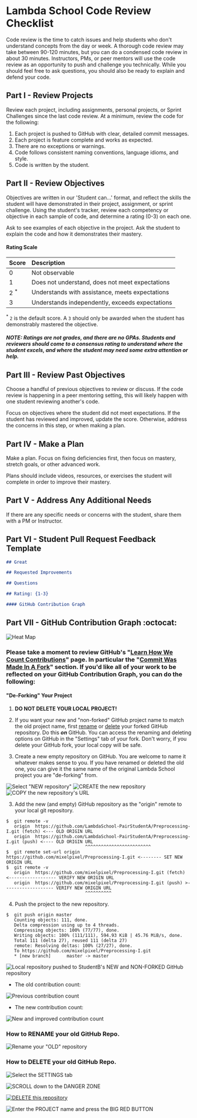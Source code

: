# Lambda School Code Review Checklist

Code review is the time to catch issues and help students who don't understand concepts from the day or week. A thorough code review may take between 90-120 minutes, but you can do a condensed code review in about 30 minutes. Instructors, PMs, or peer mentors will use the code review as an opportunity to push and challenge you technically. While you should feel free to ask questions, you should also be ready to explain and defend your code.

## Part I - Review Projects

Review each project, including assignments, personal projects, or Sprint Challenges since the last code review. At a minimum, review the code for the following:

1. Each project is pushed to GitHub with clear, detailed commit messages.
2. Each project is feature complete and works as expected.
3. There are no exceptions or warnings.
4. Code follows consistent naming conventions, language idioms, and style.
5. Code is written by the student.

## Part II - Review Objectives

Objectives are written in our 'Student can...' format, and reflect the skills the student will have demonstrated in their project, assignment, or sprint challenge. Using the student's tracker, review each competency or objective in each sample of code, and determine a rating (0-3) on each one.

Ask to see examples of each objective in the project. Ask the student to explain the code and how it demonstrates their mastery.

#### Rating Scale

| Score | Description |
| :-- | :-- |
| 0       				| Not observable |
| 1       				| Does not understand, does not meet expectations |
| 2 <sup>*</sup>  | Understands with assistance, meets expectations |
| 3       				| Understands independently, exceeds expectations |

<sup>*</sup> `2` is the default score. A `3` should only be awarded when the student has demonstrably mastered the objective.

##### NOTE: Ratings are not grades, and there are no GPAs. Students and reviewers should come to a consensus rating to understand where the student excels, and where the student may need some extra attention or help.

## Part III - Review Past Objectives

Choose a handful of previous objectives to review or discuss. If the code review is happening in a peer mentoring setting, this will likely happen with one student reviewing another's code.

Focus on objectives where the student did not meet expectations. If the student has reviewed and improved, update the score. Otherwise, address the concerns in this step, or when making a plan.

## Part IV - Make a Plan

Make a plan. Focus on fixing deficiencies first, then focus on mastery, stretch goals, or other advanced work.

Plans should include videos, resources, or exercises the student will complete in order to improve their mastery.

## Part V - Address Any Additional Needs

If there are any specific needs or concerns with the student, share them with a PM or Instructor.

## Part VI - Student Pull Request Feedback Template

```markdown
## Great

## Requested Improvements

## Questions

## Rating: {1-3}

#### GitHub Contribution Graph
```

## Part VII - GitHub Contribution Graph :octocat:

![Heat Map](img/contribution-graph-heat-map.png)

### Please take a moment to review GitHub's "[Learn How We Count Contributions](https://help.github.com/articles/why-are-my-contributions-not-showing-up-on-my-profile)" page. In particular the "[Commit Was Made In A Fork](https://help.github.com/articles/why-are-my-contributions-not-showing-up-on-my-profile/#commit-was-made-in-a-fork)" section. If you'd like all of your work to be reflected on your GitHub Contribution Graph, you can do the following:

#### "De-Forking" Your Project

1. **DO NOT DELETE YOUR LOCAL PROJECT!**
2. If you want your new and "non-forked" GitHub project name to match the old project name, first [rename](#how-to-rename-your-old-github-repo) or [delete](#how-to-delete-your-old-github-repo) your forked GitHub repository. Do this _**on**_ GitHub. You can access the renaming and deleting options on GitHub in the "Settings" tab of your fork. Don't worry, if you delete your GitHub fork, your local copy will be safe.



2. Create a new empty repository on GitHub. You are welcome to name it whatever makes sense to you. If you have renamed or deleted the old one, you can give it the same name of the original Lambda School project you are "de-forking" from.

![Select "NEW repository"](img/select-New-repository.png)
![CREATE the new repository](img/create-new-repository.png)
![COPY the new repository's URL](img/copy-new-repo-URL.png)

3. Add the new (and empty) GitHub repository as the "origin" remote to your local git repository.

```console
$  git remote -v
   origin  https://github.com/LambdaSchool-PairStudentA/Preprocessing-I.git (fetch) <--- OLD ORIGIN URL
   origin  https://github.com/LambdaSchool-PairStudentA/Preprocessing-I.git (push) <---- OLD ORIGIN URL
                              ^^^^^^^^^^^^^^^^^^^^^^^^^
$  git remote set-url origin https://github.com/mixelpixel/Preprocessing-I.git <-------- SET NEW ORIGIN URL
$  git remote -v
   origin  https://github.com/mixelpixel/Preprocessing-I.git (fetch) <------------------ VERIFY NEW ORIGIN URL
   origin  https://github.com/mixelpixel/Preprocessing-I.git (push) >------------------- VERIFY NEW ORIGIN URL
                              ^^^^^^^^^^
```

4. Push the project to the new repository.

```console
$  git push origin master
   Counting objects: 111, done.
   Delta compression using up to 4 threads.
   Compressing objects: 100% (77/77), done.
   Writing objects: 100% (111/111), 594.93 KiB | 45.76 MiB/s, done.
   Total 111 (delta 27), reused 111 (delta 27)
   remote: Resolving deltas: 100% (27/27), done.
   To https://github.com/mixelpixel/Preprocessing-I.git
   * [new branch]      master -> master
```

![Local repository pushed to StudentB's NEW and NON-FORKED GitHub repository](img/local-git-repo-pushed-to-new-GH-repo.png)
  - The old contribution count:

  ![Previous contribution count](img/contribution-count.png)

  - The new contribution count:

  ![New and improved contribution count](img/updated-contribution-count.png)

### How to RENAME your old GitHub Repo.

![Rename your "OLD" repository](img/rename.png)

### How to DELETE your old GitHub Repo.

![Select the SETTINGS tab](img/select-the-project-Settings-tab.png)

![SCROLL down to the DANGER ZONE](img/scroll-down-to-the-bottom.png)

[![DELETE this repository](img/THE-DANGER-ZONE.png)](https://youtu.be/siwpn14IE7E)

![Enter the PROJECT name and press the BIG RED BUTTON](img/enter-the-project-name.png)
